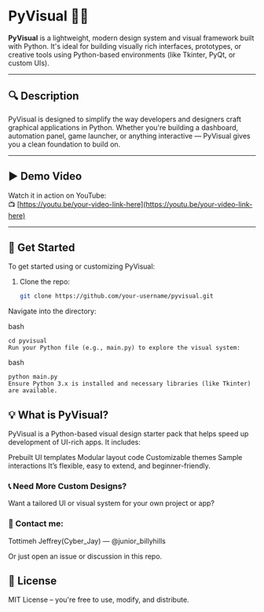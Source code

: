 # PyVisual 🐍🎨

**PyVisual** is a lightweight, modern design system and visual framework built with Python. It's ideal for building visually rich interfaces, prototypes, or creative tools using Python-based environments (like Tkinter, PyQt, or custom UIs).

---

## 🔍 Description

PyVisual is designed to simplify the way developers and designers craft graphical applications in Python. Whether you're building a dashboard, automation panel, game launcher, or anything interactive — PyVisual gives you a clean foundation to build on.

---

## ▶️ Demo Video

Watch it in action on YouTube:  
📺 [https://youtu.be/your-video-link-here](https://youtu.be/your-video-link-here)

---

## 🚀 Get Started

To get started using or customizing PyVisual:

1. Clone the repo:
   ```bash
   git clone https://github.com/your-username/pyvisual.git
Navigate into the directory:

bash
```
cd pyvisual
Run your Python file (e.g., main.py) to explore the visual system:
```

bash
```
python main.py
Ensure Python 3.x is installed and necessary libraries (like Tkinter) are available.
```

## 💡 What is PyVisual?
PyVisual is a Python-based visual design starter pack that helps speed up development of UI-rich apps. It includes:

Prebuilt UI templates
Modular layout code
Customizable themes
Sample interactions
It’s flexible, easy to extend, and beginner-friendly.

### 📞 Need More Custom Designs?
Want a tailored UI or visual system for your own project or app?

### 📩 Contact me:
Tottimeh Jeffrey(Cyber_Jay) — @junior_billyhills

Or just open an issue or discussion in this repo.

## 📄 License
MIT License – you're free to use, modify, and distribute.